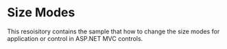 # Size Modes

This resoisitory contains the sample that how to change the size modes for application or control in ASP.NET MVC controls.
